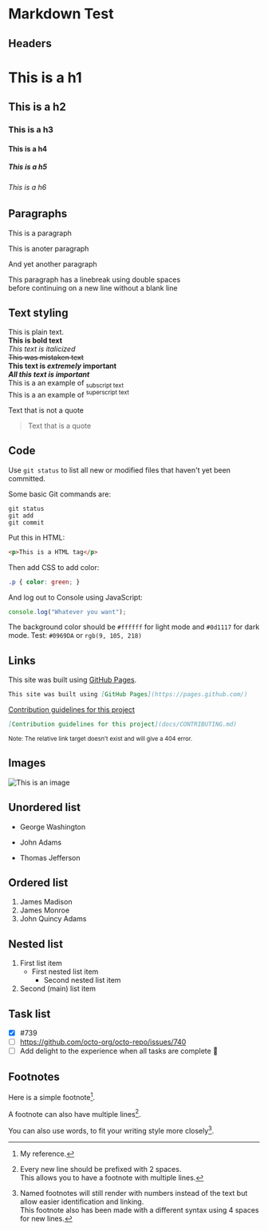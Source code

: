 # Markdown Test

## Headers

# This is a h1
## This is a h2
### This is a h3
#### This is a h4
##### This is a h5
###### This is a h6

## Paragraphs

This is a paragraph

This is anoter paragraph

And yet another paragraph

This paragraph has a linebreak using double spaces  
before continuing on a new line without a blank line

## Text styling

This is plain text.  
**This is bold text**  
*This text is italicized*  
~~This was mistaken text~~  
**This text is _extremely_ important**  
***All this text is important***  
This is a an example of <sub>subscript text</sub>  
This is a an example of <sup>superscript text</sup>  

Text that is not a quote

> Text that is a quote

## Code

Use `git status` to list all new or modified files that haven't yet been committed.

Some basic Git commands are:

```
git status
git add
git commit
```

Put this in HTML:
```html
<p>This is a HTML tag</p>
```

Then add CSS to add color:
```css
.p { color: green; }
```

And log out to Console using JavaScript:
```js
console.log("Whatever you want");
```

The background color should be `#ffffff` for light mode and `#0d1117` for dark mode. Test: `#0969DA` or `rgb(9, 105, 218)`

<!-- Note: The color models doesn't seem to work, at least in Safari, Firefox Developer Edition or Chrome for Mac -->

## Links

This site was built using [GitHub Pages](https://pages.github.com/).

```md
This site was built using [GitHub Pages](https://pages.github.com/)
```

[Contribution guidelines for this project](docs/CONTRIBUTING.md)

```md
[Contribution guidelines for this project](docs/CONTRIBUTING.md)
```

<small>Note: The relative link target doesn't exist and will give a 404 error.</small>

## Images

![This is an image](https://myoctocat.com/assets/images/base-octocat.svg)

## Unordered list

- George Washington
* John Adams
+ Thomas Jefferson

## Ordered list

1. James Madison
1. James Monroe
1. John Quincy Adams

## Nested list

1. First list item
   - First nested list item
     - Second nested list item
2. Second (main) list item

## Task list

- [x] #739
- [ ] https://github.com/octo-org/octo-repo/issues/740
- [ ] Add delight to the experience when all tasks are complete :tada:

## Footnotes

Here is a simple footnote[^1].

A footnote can also have multiple lines[^2].  

You can also use words, to fit your writing style more closely[^note].

[^1]: My reference.
[^2]: Every new line should be prefixed with 2 spaces.  
  This allows you to have a footnote with multiple lines.
[^note]:
    Named footnotes will still render with numbers instead of the text but allow easier identification and linking.  
    This footnote also has been made with a different syntax using 4 spaces for new lines.
